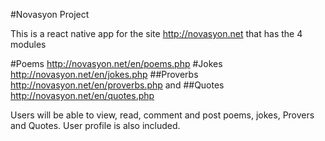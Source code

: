 #Novasyon Project

This is a react native app for the site http://novasyon.net that has the 4 modules

#Poems 
http://novasyon.net/en/poems.php
#Jokes
http://novasyon.net/en/jokes.php
##Proverbs
http://novasyon.net/en/proverbs.php
and 
##Quotes
http://novasyon.net/en/quotes.php

Users will be able to view, read, comment and post poems, jokes, Provers and Quotes.
User profile is also included.
